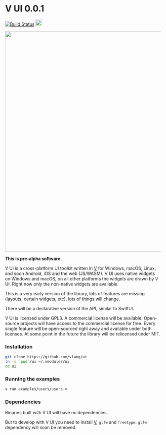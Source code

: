 # V UI 0.0.1

[![Build Status](https://github.com/vlang/ui/workflows/CI/badge.svg)](https://github.com/vlang/ui/commits/master)
<a href='https://patreon.com/vlang'><img src='https://img.shields.io/endpoint.svg?url=https%3A%2F%2Fshieldsio-patreon.herokuapp.com%2Fvlang%2Fpledges&style=for-the-badge' height='20'></a>



<img src='https://raw.githubusercontent.com/vlang/ui/master/examples/users/screenshot.png' width=712>


**This is pre-alpha software.**

V UI is a cross-platform UI toolkit written in [V](https://github.com/vlang/v) for Windows, macOS, Linux, and soon Android, iOS and the web (JS/WASM).
V UI uses native widgets on Windows and macOS, on all other platforms the widgets are drawn by V UI.
Right now only the non-native widgets are available.

This is a very early version of the library, lots of features are missing (layouts, certain widgets, etc),
lots of things will change.

There will be a declarative version of the API, similar to SwiftUI.

V UI is licensed under GPL3. A commercial license will be available. Open-source projects will have access to the commercial license for free. Every single feature will be open-sourced right away and available under both licenses. At some point in the future the library will be relicensed under MIT.

### Installation
```bash
git clone https://github.com/vlang/ui
ln -s `pwd`/ui ~/.vmodules/ui
cd ui
```

### Running the examples
```bash
v run examples/users/users.v
```

### Dependencies

Binaries built with V UI will have no dependencies.

But to develop with V UI you need to install [V](https://github.com/vlang/v), `glfw` and `freetype`. `glfw` dependency will soon be removed.

